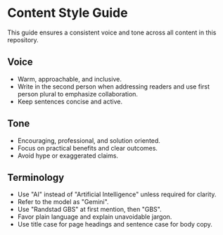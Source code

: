 # Content Style Guide

This guide ensures a consistent voice and tone across all content in this repository.

## Voice

- Warm, approachable, and inclusive.
- Write in the second person when addressing readers and use first person plural to emphasize collaboration.
- Keep sentences concise and active.

## Tone

- Encouraging, professional, and solution oriented.
- Focus on practical benefits and clear outcomes.
- Avoid hype or exaggerated claims.

## Terminology

- Use "AI" instead of "Artificial Intelligence" unless required for clarity.
- Refer to the model as "Gemini".
- Use "Randstad GBS" at first mention, then "GBS".
- Favor plain language and explain unavoidable jargon.
- Use title case for page headings and sentence case for body copy.
